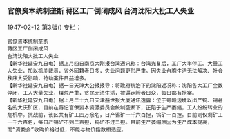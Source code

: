 ### 官僚资本统制垄断  蒋区工厂倒闭成风  台湾沈阳大批工人失业

1947-02-12
第3版()
专栏：

    官僚资本统制垄断
    蒋区工厂倒闭成风
    台湾沈阳大批工人失业
    【新华社延安九日电】据上月四日南京大刚报台湾通讯称：台湾光复后，工厂大半停工。大量工人失业，加以机关裁员，省外回籍者日多，失业问题更形严重。因失业台胞生活无法解决、社会秩序大受影响，抢劫案件日益增多。
    【新华社延安九日电】据一日天津大公报报导：蒋政府统治下的沈阳近况称：沈阳各大工厂全数停闭，工人大量失业，煤荒严重，贫民无法生活，被逼走险者日众，每日都有抢案。
    【新华社延安九日电】据上月二十九日天津益世报大厦通讯透露：位于粤赣边境以出产钨、锡著名的大庆矿区，目前在蒋记官僚资本资源委员会统制垄断下，正陷于生产萎缩，工人纷纷转业的危机中。抗战前，该区共有矿工四万余名，日产锡矿一千六百担，钨矿一百担。目前则仅剩矿工一千六百名，每日产锡矿不到二百担，钨矿不过二担。目前生产萎缩原因为生产成本提高，而“资委会”收购价格过低，不能与物价指数相适应。
